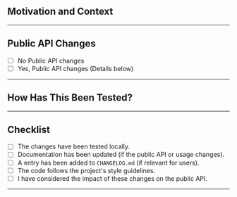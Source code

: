 ## Motivation and Context

---

## Public API Changes

-   [ ] No Public API changes
-   [ ] Yes, Public API changes (Details below)

---

## How Has This Been Tested?

---

## Checklist

-   [ ] The changes have been tested locally.
-   [ ] Documentation has been updated (if the public API or usage changes).
-   [ ] A entry has been added to `CHANGELOG.md` (if relevant for users).
-   [ ] The code follows the project's style guidelines.
-   [ ] I have considered the impact of these changes on the public API.

---